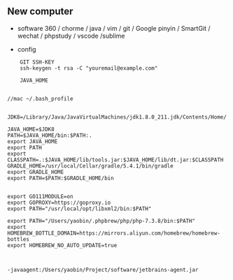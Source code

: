 ## New computer

-  software
	360 / chorme / java / vim / git / Google pinyin / SmartGit / wechat / phpstudy / vscode /sublime

- config

```
	GIT SSH-KEY
  	ssh-keygen -t rsa -C "youremail@example.com"
```

```
	JAVA_HOME
```


```

//mac ~/.bash_profile


JDK8=/Library/Java/JavaVirtualMachines/jdk1.8.0_211.jdk/Contents/Home/

JAVA_HOME=$JDK8
PATH=$JAVA_HOME/bin:$PATH:.
export JAVA_HOME
export PATH
export CLASSPATH=.:$JAVA_HOME/lib/tools.jar:$JAVA_HOME/lib/dt.jar:$CLASSPATH
GRADLE_HOME=/usr/local/Cellar/gradle/5.4.1/bin/gradle
export GRADLE_HOME
export PATH=$PATH:$GRADLE_HOME/bin


export GO111MODULE=on
export GOPROXY=https://goproxy.io
export PATH="/usr/local/opt/libxml2/bin:$PATH"

export PATH="/Users/yaobin/.phpbrew/php/php-7.3.8/bin:$PATH"
export HOMEBREW_BOTTLE_DOMAIN=https://mirrors.aliyun.com/homebrew/homebrew-bottles
export HOMEBREW_NO_AUTO_UPDATE=true


```

```

-javaagent:/Users/yaobin/Project/software/jetbrains-agent.jar

```